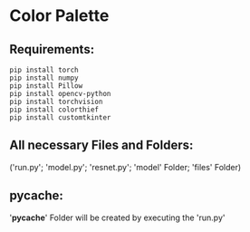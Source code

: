 # Color Palette

## Requirements:
    pip install torch
    pip install numpy
    pip install Pillow
    pip install opencv-python
    pip install torchvision
    pip install colorthief
    pip install customtkinter

## All necessary Files and Folders:
('run.py'; 'model.py'; 'resnet.py'; 'model' Folder; 'files' Folder)

##  pycache:
'__pycache__' Folder will be created by executing the 'run.py'
